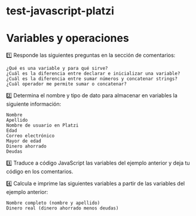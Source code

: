 # test-javascript-platzi
<h1>Variables y operaciones</h1>
1️⃣ Responde las siguientes preguntas en la sección de comentarios:

    ¿Qué es una variable y para qué sirve?
    ¿Cuál es la diferencia entre declarar e inicializar una variable?
    ¿Cuál es la diferencia entre sumar números y concatenar strings?
    ¿Cuál operador me permite sumar o concatenar?
    
2️⃣ Determina el nombre y tipo de dato para almacenar en variables la siguiente información:

    Nombre
    Apellido
    Nombre de usuario en Platzi
    Edad
    Correo electrónico
    Mayor de edad
    Dinero ahorrado
    Deudas

3️⃣ Traduce a código JavaScript las variables del ejemplo anterior y deja tu código en los comentarios.

4️⃣ Calcula e imprime las siguientes variables a partir de las variables del ejemplo anterior:

    Nombre completo (nombre y apellido)
    Dinero real (dinero ahorrado menos deudas)

